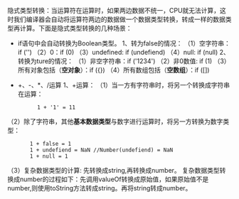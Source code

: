 隐式类型转换：当运算符在运算时，如果两边数据不统一，CPU就无法计算，这时我们编译器会自动将运算符两边的数据做一个数据类型转换，转成一样的数据类型再计算。下面是隐式类型转换的几种场景：

* if语句中会自动转换为Boolean类型。
1、转为false的情况：
（1）空字符串：if ('')
（2）0：if (0)
（3）undefined: if (undefiend)
（4）null: if (null)
2、转换为ture的情况：
（1）非空字符串：if ('1234')
（2）非0数值: if (1)
（3）所有对象包括（**空对象**）：if ({})
（4）所有数组包括（**空数组**）：if ([])

* +、-、*、/运算
1、+运算：
（1）当一方有字符串时，将另一个转换成字符串在运算：

            1 + '1' = 11
（2）除了字符串，其他**基本数据类型**与数字进行运算时，将另一方转换为数字类型：
        
           1 + false = 1
           1 + undefiend = NaN //Number(undefiend) = NaN
           1 + null = 1
（3）复杂数据类型的计算: 先转换成string,再转换成number。
复杂数据类型转换成number的过程如下：先调用valueOf转换成原始值，如果原始值不是number,则使用toString方法转成string。再将string转成number。
 
